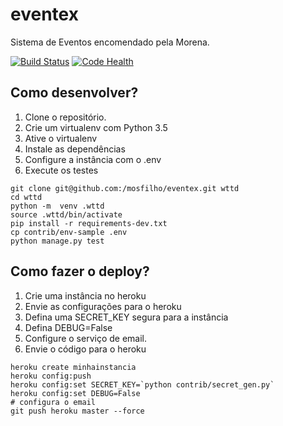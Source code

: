 # eventex

Sistema de Eventos encomendado pela Morena.

[![Build Status](https://travis-ci.org/mosfilho/eventex.svg?branch=master)](https://travis-ci.org/mosfilho/eventex) [![Code Health](https://landscape.io/github/mosfilho/eventex/master/landscape.svg?style=flat)](https://landscape.io/github/mosfilho/eventex/master)

## Como desenvolver?

1. Clone o repositório.
2. Crie um virtualenv com Python 3.5
3. Ative o virtualenv
4. Instale as dependências
5. Configure a instância com o .env
6. Execute os testes

```console
git clone git@github.com:/mosfilho/eventex.git wttd
cd wttd
python -m  venv .wttd
source .wttd/bin/activate
pip install -r requirements-dev.txt
cp contrib/env-sample .env
python manage.py test
```

## Como fazer o deploy?

1. Crie uma instância no heroku
2. Envie as configurações para o heroku
3. Defina uma SECRET_KEY segura para a instância
4. Defina DEBUG=False
5. Configure o serviço de email.
6. Envie o código para o heroku

```console
heroku create minhainstancia
heroku config:push
heroku config:set SECRET_KEY=`python contrib/secret_gen.py`
heroku config:set DEBUG=False
# configura o email
git push heroku master --force
```